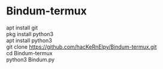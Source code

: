 # Bindum-termux
apt install git\
pkg install python3\
apt install python3\
git clone https://github.com/hacKeRnElpy/Bindum-termux.git \
cd Bindum-termux\
python3 Bindum.py

